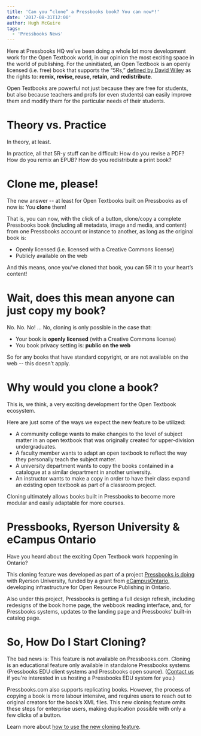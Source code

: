```yaml
---
title: 'Can you “clone” a Pressbooks book? You can now*!'
date: '2017-08-31T12:00'
author: Hugh McGuire
tags:
  - 'Pressbooks News'
---
```


Here at Pressbooks HQ we’ve been doing a whole lot more development work for the Open
Textbook world, in our opinion the most exciting space in the world of publishing. For the
uninitiated, an Open Textbook is an openly licensed (i.e. free) book that supports the
“5Rs,” [defined by David Wiley](http://www.opencontent.org/definition/) as the rights to:
**remix, revise, reuse, retain, and redistribute**.

Open Textbooks are powerful not just because they are free for students, but also because
teachers and profs (or even students) can easily improve them and modify them for the
particular needs of their students.

# Theory vs. Practice

In theory, at least.

In practice, all that 5R-y stuff can be difficult: How do you revise a PDF? How do you
remix an EPUB? How do you redistribute a print book?

# Clone me, please!

The new answer -- at least for Open Textbooks built on Pressbooks as of now is: You
**clone** them!

That is, you can now, with the click of a button, clone/copy a complete Pressbooks book
(including all metadata, image and media, and content) from one Pressbooks account or
instance to another, as long as the original book is:

- Openly licensed (i.e. licensed with a Creative Commons license)
- Publicly available on the web

And this means, once you’ve cloned that book, you can 5R it to your heart’s content!

# Wait, does this mean anyone can just copy my book?

No. No. No! … No, cloning is only possible in the case that:

- Your book is **openly licensed** (with a Creative Commons license)
- You book privacy setting is: **public on the web**

So for any books that have standard copyright, or are not available on the web -- this
doesn’t apply.

# Why would you clone a book?

This is, we think, a very exciting development for the Open Textbook ecosystem.

Here are just some of the ways we expect the new feature to be utilized:

- A community college wants to make changes to the level of subject matter in an open
  textbook that was originally created for upper-division undergraduates.
- A faculty member wants to adapt an open textbook to reflect the way they personally
  teach the subject matter.
- A university department wants to copy the books contained in a catalogue at a similar
  department in another university.
- An instructor wants to make a copy in order to have their class expand an existing open
  textbook as part of a classroom project.

Cloning ultimately allows books built in Pressbooks to become more modular and easily
adaptable for more courses.

# Pressbooks, Ryerson University & eCampus Ontario

Have you heard about the exciting Open Textbook work happening in Ontario?

This cloning feature was developed as part of a project
[Pressbooks is doing](https://pressbooks.com/blog/pressbooks-working-with-ryerson-university-on-ecampus-ontario-grant-open-publishing-infrastructure/)
with Ryerson University, funded by a grant from
[eCampusOntario,](https://www.ecampusontario.ca/news/ecampusontario-ryerson-university-to-create-open-publishing-infrastructure-for-ontario-post-secondary-educators-learners)
developing infrastructure for Open Resource Publishing in Ontario.

Also under this project, Pressbooks is getting a full design refresh, including redesigns
of the book home page, the webbook reading interface, and, for Pressbooks systems, updates
to the landing page and Pressbooks’ built-in catalog page.

# So, How Do I Start Cloning?

The bad news is: This feature is not available on Pressbooks.com. Cloning is an
educational feature only available in standalone Pressbooks systems (Pressbooks EDU client
systems and Pressbooks open source). ([Contact us](mailto:sales@pressbooks.com) if you're
interested in us hosting a Pressbooks EDU system for you.)

Pressbooks.com also supports replicating books. However, the process of copying a book is
more labour intensive, and requires users to reach out to original creators for the book’s
XML files. This new cloning feature omits these steps for enterprise users, making
duplication possible with only a few clicks of a button.

Learn more about
[how to use the new cloning feature](https://eduguide.pressbooks.com/chapter/how-to-clone-a-book-on-pressbooks/).
